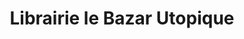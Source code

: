 ---
title: "Librairie le Bazar Utopique"
url: /bagneux/librairie-le-bazar-utopique/
shop: livres
---